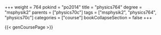+++
weight = 764
pokind = "po2014"
title = "physics764"
degree = "msphysik2"
parents = ["physics70c"]
tags = ["msphysik2", "physics764", "physics70c"]
categories = ["course"]
bookCollapseSection = false
+++

{{< genCoursePage >}}
